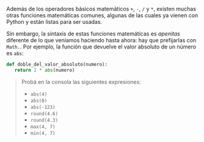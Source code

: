 Además de los operadores básicos matemáticos `+`, `-`, `/` y `*`, existen muchas otras funciones matemáticas comunes, algunas de las cuales ya vienen con Python y están listas para ser usadas.

Sin embargo, la sintaxis de estas funciones matemáticas es _apenitas_ diferente de lo que veníamos haciendo hasta ahora: hay que prefijarlas con `Math.`. Por ejemplo, la función que devuelve el valor absoluto de un número es `abs`:

```python
def doble_del_valor_absoluto(numero):
   return 2 * abs(numero)

```

> Probá en la consola las siguientes expresiones:
>
> * `abs(4)`
> * `abs(0)`
> * `abs(-123)`
> * `round(4.6)`
> * `round(4.3)`
> * `max(4, 7)`
> * `min(4, 7)`
